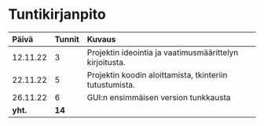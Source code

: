 # Tuntikirjanpito

| Päivä | Tunnit | Kuvaus |
| :----|:-----| :-----|
|12.11.22| 3 | Projektin ideointia ja vaatimusmäärittelyn kirjoitusta. |
|22.11.22| 5 | Projektin koodin aloittamista, tkinteriin tutustumista. |
|26.11.22| 6 | GUI:n ensimmäisen version tunkkausta |
| **yht.** | **14** | 
